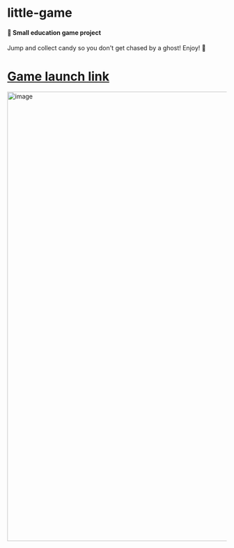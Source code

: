 # little-game

#### :game_die:  Small education game project
Jump and collect candy so you don't get chased by a ghost! Enjoy! :ghost:
# [Game launch link](https://axialis.github.io/little-game/Lolly/) 

<img width="1030" alt="image" src="https://user-images.githubusercontent.com/63449452/160109441-293b3813-b82f-4cba-92d4-65095521e498.png">




